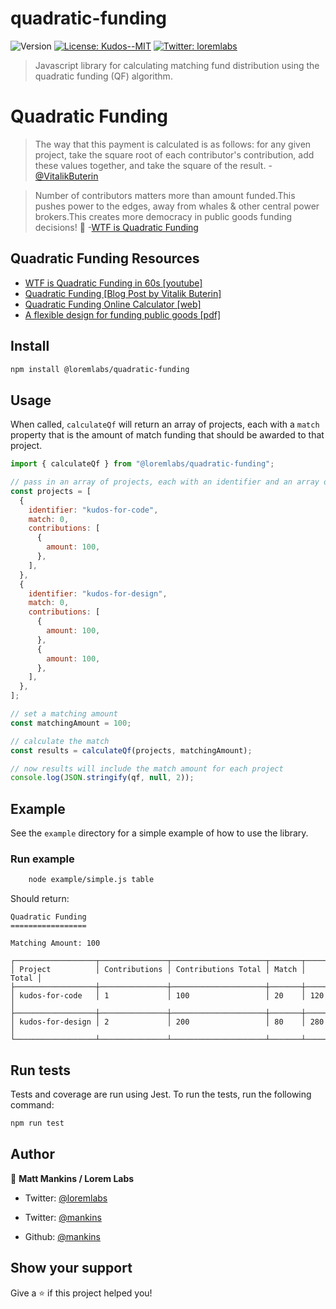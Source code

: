 # quadratic-funding

![Version](https://img.shields.io/badge/version-0.0.1-blue.svg?cacheSeconds=2592000)
[![License: Kudos--MIT](https://img.shields.io/badge/License-Kudos--MIT-yellow.svg)](#)
[![Twitter: loremlabs](https://img.shields.io/twitter/follow/loremlabs.svg?style=social)](https://twitter.com/loremlabs)

> Javascript library for calculating matching fund distribution using the quadratic funding (QF) algorithm.

# Quadratic Funding

> The way that this payment is calculated is as follows: for any given project, take the square root of each contributor's contribution, add these values together, and take the square of the result. - [@VitalikButerin](https://vitalik.ca/general/2019/12/07/quadratic.html)

> Number of contributors matters more than amount funded.This pushes power to the edges, away from whales & other central power brokers.This creates more democracy in public goods funding decisions! 🦄 -[WTF is Quadratic Funding](https://wtfisqf.com/)

## Quadratic Funding Resources

- [WTF is Quadratic Funding in 60s [youtube]](https://www.youtube.com/watch?v=HJljTtLnymE&t=3s)
- [Quadratic Funding [Blog Post by Vitalik Buterin]](https://vitalik.ca/general/2019/12/07/quadratic.html)
- [Quadratic Funding Online Calculator [web]](https://wtfisqf.com/)
- [A flexible design for funding public goods [pdf]](https://arxiv.org/pdf/1809.06421.pdf)

## Install

```sh
npm install @loremlabs/quadratic-funding
```

## Usage

When called, `calculateQf` will return an array of projects, each with a `match` property that is the amount of match funding that should be awarded to that project.

```js
import { calculateQf } from "@loremlabs/quadratic-funding";

// pass in an array of projects, each with an identifier and an array of contributions
const projects = [
  {
    identifier: "kudos-for-code",
    match: 0,
    contributions: [
      {
        amount: 100,
      },
    ],
  },
  {
    identifier: "kudos-for-design",
    match: 0,
    contributions: [
      {
        amount: 100,
      },
      {
        amount: 100,
      },
    ],
  },
];

// set a matching amount
const matchingAmount = 100;

// calculate the match
const results = calculateQf(projects, matchingAmount);

// now results will include the match amount for each project
console.log(JSON.stringify(qf, null, 2));
```

## Example

See the `example` directory for a simple example of how to use the library.

### Run example

```sh
    node example/simple.js table
```

Should return:

```
Quadratic Funding
=================

Matching Amount: 100

┌──────────────────┬───────────────┬─────────────────────┬───────┬───────┐
│ Project          │ Contributions │ Contributions Total │ Match │ Total │
├──────────────────┼───────────────┼─────────────────────┼───────┼───────┤
│ kudos-for-code   │ 1             │ 100                 │ 20    │ 120   │
├──────────────────┼───────────────┼─────────────────────┼───────┼───────┤
│ kudos-for-design │ 2             │ 200                 │ 80    │ 280   │
└──────────────────┴───────────────┴─────────────────────┴───────┴───────┘
```

## Run tests

Tests and coverage are run using Jest. To run the tests, run the following command:

```sh
npm run test
```

## Author

👤 **Matt Mankins / Lorem Labs**

- Twitter: [@loremlabs](https://twitter.com/loremlabs)

- Twitter: [@mankins](https://twitter.com/mankins)
- Github: [@mankins](https://github.com/mankins)

## Show your support

Give a ⭐️ if this project helped you!
